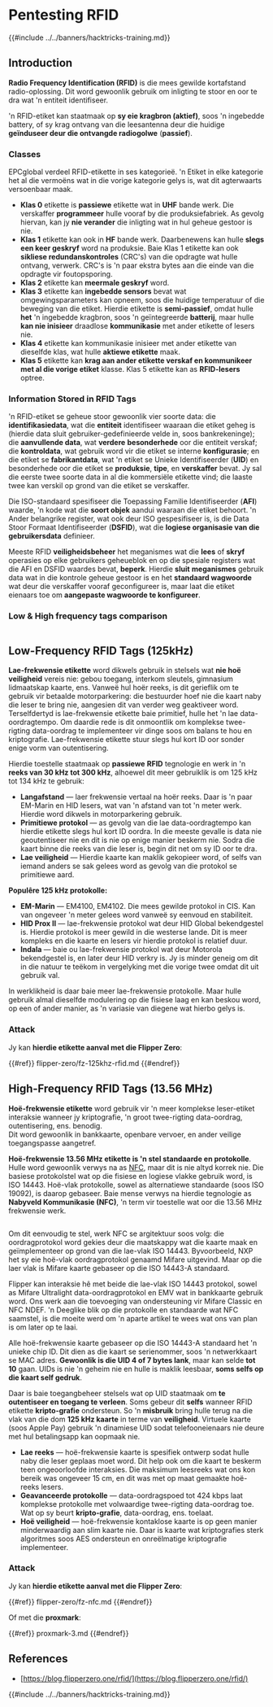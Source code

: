 # Pentesting RFID

{{#include ../../banners/hacktricks-training.md}}

## Introduction

**Radio Frequency Identification (RFID)** is die mees gewilde kortafstand radio-oplossing. Dit word gewoonlik gebruik om inligting te stoor en oor te dra wat 'n entiteit identifiseer.

'n RFID-etiket kan staatmaak op **sy eie kragbron (aktief)**, soos 'n ingebedde battery, of sy krag ontvang van die leesantenna deur die huidige **geïnduseer deur die ontvangde radiogolwe** (**passief**).

### Classes

EPCglobal verdeel RFID-etikette in ses kategorieë. 'n Etiket in elke kategorie het al die vermoëns wat in die vorige kategorie gelys is, wat dit agterwaarts versoenbaar maak.

- **Klas 0** etikette is **passiewe** etikette wat in **UHF** bande werk. Die verskaffer **programmeer** hulle vooraf by die produksiefabriek. As gevolg hiervan, kan jy **nie verander** die inligting wat in hul geheue gestoor is nie.
- **Klas 1** etikette kan ook in **HF** bande werk. Daarbenewens kan hulle **slegs een keer geskryf** word na produksie. Baie Klas 1 etikette kan ook **sikliese redundanskontroles** (CRC's) van die opdragte wat hulle ontvang, verwerk. CRC's is 'n paar ekstra bytes aan die einde van die opdragte vir foutopsporing.
- **Klas 2** etikette kan **meermale geskryf** word.
- **Klas 3** etikette kan **ingebedde sensors** bevat wat omgewingsparameters kan opneem, soos die huidige temperatuur of die beweging van die etiket. Hierdie etikette is **semi-passief**, omdat hulle **het** 'n ingebedde kragbron, soos 'n geïntegreerde **batterij**, maar hulle **kan nie inisieer** draadlose **kommunikasie** met ander etikette of lesers nie.
- **Klas 4** etikette kan kommunikasie inisieer met ander etikette van dieselfde klas, wat hulle **aktiewe etikette** maak.
- **Klas 5** etikette kan **krag aan ander etikette verskaf en kommunikeer met al die vorige etiket** klasse. Klas 5 etikette kan as **RFID-lesers** optree.

### Information Stored in RFID Tags

'n RFID-etiket se geheue stoor gewoonlik vier soorte data: die **identifikasiedata**, wat die **entiteit** identifiseer waaraan die etiket geheg is (hierdie data sluit gebruiker-gedefinieerde velde in, soos bankrekeninge); die **aanvullende data**, wat **verdere** **besonderhede** oor die entiteit verskaf; die **kontroldata**, wat gebruik word vir die etiket se interne **konfigurasie**; en die etiket se **fabrikantdata**, wat 'n etiket se Unieke Identifiseerder (**UID**) en besonderhede oor die etiket se **produksie**, **tipe**, en **verskaffer** bevat. Jy sal die eerste twee soorte data in al die kommersiële etikette vind; die laaste twee kan verskil op grond van die etiket se verskaffer.

Die ISO-standaard spesifiseer die Toepassing Familie Identifiseerder (**AFI**) waarde, 'n kode wat die **soort objek** aandui waaraan die etiket behoort. 'n Ander belangrike register, wat ook deur ISO gespesifiseer is, is die Data Stoor Formaat Identifiseerder (**DSFID**), wat die **logiese organisasie van die gebruikersdata** definieer.

Meeste RFID **veiligheidsbeheer** het meganismes wat die **lees** of **skryf** operasies op elke gebruikers geheueblok en op die spesiale registers wat die AFI en DSFID waardes bevat, **beperk**. Hierdie **sluit** **meganismes** gebruik data wat in die kontrole geheue gestoor is en het **standaard wagwoorde** wat deur die verskaffer vooraf geconfigureer is, maar laat die etiket eienaars toe om **aangepaste wagwoorde te konfigureer**.

### Low & High frequency tags comparison

<figure><img src="../../images/image (983).png" alt=""><figcaption></figcaption></figure>

## Low-Frequency RFID Tags (125kHz)

**Lae-frekwensie etikette** word dikwels gebruik in stelsels wat **nie hoë veiligheid** vereis nie: gebou toegang, interkom sleutels, gimnasium lidmaatskap kaarte, ens. Vanweë hul hoër reeks, is dit gerieflik om te gebruik vir betaalde motorparkering: die bestuurder hoef nie die kaart naby die leser te bring nie, aangesien dit van verder weg geaktiveer word. Terselfdertyd is lae-frekwensie etikette baie primitief, hulle het 'n lae data-oordragtempo. Om daardie rede is dit onmoontlik om komplekse twee-rigting data-oordrag te implementeer vir dinge soos om balans te hou en kriptografie. Lae-frekwensie etikette stuur slegs hul kort ID oor sonder enige vorm van outentisering.

Hierdie toestelle staatmaak op **passiewe** **RFID** tegnologie en werk in 'n **reeks van 30 kHz tot 300 kHz**, alhoewel dit meer gebruiklik is om 125 kHz tot 134 kHz te gebruik:

- **Langafstand** — laer frekwensie vertaal na hoër reeks. Daar is 'n paar EM-Marin en HID lesers, wat van 'n afstand van tot 'n meter werk. Hierdie word dikwels in motorparkering gebruik.
- **Primitiewe protokol** — as gevolg van die lae data-oordragtempo kan hierdie etikette slegs hul kort ID oordra. In die meeste gevalle is data nie geoutentiseer nie en dit is nie op enige manier beskerm nie. Sodra die kaart binne die reeks van die leser is, begin dit net om sy ID oor te dra.
- **Lae veiligheid** — Hierdie kaarte kan maklik gekopieer word, of selfs van iemand anders se sak gelees word as gevolg van die protokol se primitiewe aard.

**Populêre 125 kHz protokolle:**

- **EM-Marin** — EM4100, EM4102. Die mees gewilde protokol in CIS. Kan van ongeveer 'n meter gelees word vanweë sy eenvoud en stabiliteit.
- **HID Prox II** — lae-frekwensie protokol wat deur HID Global bekendgestel is. Hierdie protokol is meer gewild in die westerse lande. Dit is meer kompleks en die kaarte en lesers vir hierdie protokol is relatief duur.
- **Indala** — baie ou lae-frekwensie protokol wat deur Motorola bekendgestel is, en later deur HID verkry is. Jy is minder geneig om dit in die natuur te teëkom in vergelyking met die vorige twee omdat dit uit gebruik val.

In werklikheid is daar baie meer lae-frekwensie protokolle. Maar hulle gebruik almal dieselfde modulering op die fisiese laag en kan beskou word, op een of ander manier, as 'n variasie van diegene wat hierbo gelys is.

### Attack

Jy kan **hierdie etikette aanval met die Flipper Zero**:

{{#ref}}
flipper-zero/fz-125khz-rfid.md
{{#endref}}

## High-Frequency RFID Tags (13.56 MHz)

**Hoë-frekwensie etikette** word gebruik vir 'n meer komplekse leser-etiket interaksie wanneer jy kriptografie, 'n groot twee-rigting data-oordrag, outentisering, ens. benodig.\
Dit word gewoonlik in bankkaarte, openbare vervoer, en ander veilige toegangspasse aangetref.

**Hoë-frekwensie 13.56 MHz etikette is 'n stel standaarde en protokolle**. Hulle word gewoonlik verwys na as [NFC](https://nfc-forum.org/what-is-nfc/about-the-technology/), maar dit is nie altyd korrek nie. Die basiese protokolstel wat op die fisiese en logiese vlakke gebruik word, is ISO 14443. Hoë-vlak protokolle, sowel as alternatiewe standaarde (soos ISO 19092), is daarop gebaseer. Baie mense verwys na hierdie tegnologie as **Nabyveld Kommunikasie (NFC)**, 'n term vir toestelle wat oor die 13.56 MHz frekwensie werk.

<figure><img src="../../images/image (930).png" alt=""><figcaption></figcaption></figure>

Om dit eenvoudig te stel, werk NFC se argitektuur soos volg: die oordragprotokol word gekies deur die maatskappy wat die kaarte maak en geïmplementeer op grond van die lae-vlak ISO 14443. Byvoorbeeld, NXP het sy eie hoë-vlak oordragprotokol genaamd Mifare uitgevind. Maar op die laer vlak is Mifare kaarte gebaseer op die ISO 14443-A standaard.

Flipper kan interaksie hê met beide die lae-vlak ISO 14443 protokol, sowel as Mifare Ultralight data-oordragprotokol en EMV wat in bankkaarte gebruik word. Ons werk aan die toevoeging van ondersteuning vir Mifare Classic en NFC NDEF. 'n Deeglike blik op die protokolle en standaarde wat NFC saamstel, is die moeite werd om 'n aparte artikel te wees wat ons van plan is om later op te laai.

Alle hoë-frekwensie kaarte gebaseer op die ISO 14443-A standaard het 'n unieke chip ID. Dit dien as die kaart se serienommer, soos 'n netwerkkaart se MAC adres. **Gewoonlik is die UID 4 of 7 bytes lank**, maar kan selde **tot 10** gaan. UIDs is nie 'n geheim nie en hulle is maklik leesbaar, **soms selfs op die kaart self gedruk**.

Daar is baie toegangbeheer stelsels wat op UID staatmaak om **te outentiseer en toegang te verleen**. Soms gebeur dit **selfs** wanneer RFID etikette **kripto-grafie** ondersteun. So 'n **misbruik** bring hulle terug na die vlak van die dom **125 kHz kaarte** in terme van **veiligheid**. Virtuele kaarte (soos Apple Pay) gebruik 'n dinamiese UID sodat telefooneienaars nie deure met hul betalingsapp kan oopmaak nie.

- **Lae reeks** — hoë-frekwensie kaarte is spesifiek ontwerp sodat hulle naby die leser geplaas moet word. Dit help ook om die kaart te beskerm teen ongeoorloofde interaksies. Die maksimum leesreeks wat ons kon bereik was ongeveer 15 cm, en dit was met op maat gemaakte hoë-reeks lesers.
- **Geavanceerde protokolle** — data-oordragspoed tot 424 kbps laat komplekse protokolle met volwaardige twee-rigting data-oordrag toe. Wat op sy beurt **kripto-grafie**, data-oordrag, ens. toelaat.
- **Hoë veiligheid** — hoë-frekwensie kontaklose kaarte is op geen manier minderwaardig aan slim kaarte nie. Daar is kaarte wat kriptografies sterk algoritmes soos AES ondersteun en onreëlmatige kriptografie implementeer.

### Attack

Jy kan **hierdie etikette aanval met die Flipper Zero**:

{{#ref}}
flipper-zero/fz-nfc.md
{{#endref}}

Of met die **proxmark**:

{{#ref}}
proxmark-3.md
{{#endref}}

## References

- [https://blog.flipperzero.one/rfid/](https://blog.flipperzero.one/rfid/)

{{#include ../../banners/hacktricks-training.md}}
